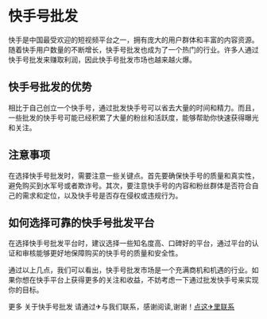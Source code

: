 # 快手号批发

快手是中国最受欢迎的短视频平台之一，拥有庞大的用户群体和丰富的内容资源。随着快手用户数量的不断增长，快手号批发也成为了一个热门的行业。许多人通过快手号批发来赚取利润，因此快手号批发市场也越来越火爆。

## 快手号批发的优势

相比于自己创立一个快手号，通过批发快手号可以省去大量的时间和精力。而且，一些批发的快手号可能已经积累了大量的粉丝和活跃度，能够帮助你快速获得曝光和关注。

## 注意事项

在选择快手号批发时，需要注意一些关键点。首先要确保快手号的质量和真实性，避免购买到水军号或者欺诈号。其次，要注意快手号的内容和粉丝群体是否符合自己的需求和定位，以及快手号是否存在侵权或违规行为。

## 如何选择可靠的快手号批发平台

在选择快手号批发平台时，建议选择一些知名度高、口碑好的平台，通过平台的认证和审核能够更好地保障购买的快手号的质量和安全性。

通过以上几点，我们可以看出，快手号批发市场是一个充满商机和机遇的行业。如果你想在快手平台上获得更多的关注和收益，不妨考虑一下通过批发快手号来实现你的目标。

更多 关于快手号批发 请通过✈与我们联系，感谢阅读,谢谢！[点这✈里联系](https://add.k02.cc)